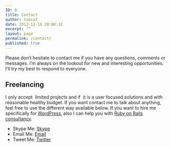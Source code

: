 ```yaml
---
ID: 8
title: Contact
author: Yoosuf
date: 2012-12-18 20:08:32
excerpt: ""
layout: page
permalink: /contact/
published: true
---
```

Please don’t hesitate to contact me if you have any questions, comments or messages. I’m always on the lookout for new and interesting opportunities. I’ll try my best to respond to everyone.

## Freelancing

I only accept  limited projects and if  it is a user focused solutions and with reasonable healthy budget. If you want contact me to talk about anything, feel free to use the different way available below. If you want to hire me specifically for [WordPress](http://yoosuf.me/wordpress), also I can help you with [Ruby on Rails consultancy](http://yoosuf.me/ruby-on-rails/).

* Skype Me: [Skype](skype:eyoosuf?call)
* Email Me: [Email](mailto:mayoosuf@gmail.com)
* Tweet Me: [Twitter](http://twitter.com/eyoosuf)

